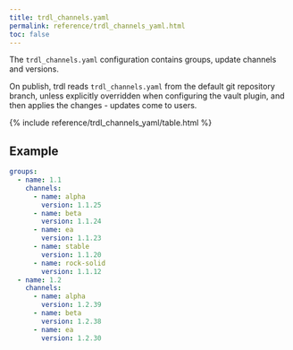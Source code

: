 ```yaml
---
title: trdl_channels.yaml
permalink: reference/trdl_channels_yaml.html
toc: false
---
```


The `trdl_channels.yaml` configuration contains groups, update channels and versions.

On publish, trdl reads `trdl_channels.yaml` from the default git repository branch, unless explicitly overridden when configuring the vault plugin, and then applies the changes - updates come to users.

{% include reference/trdl_channels_yaml/table.html %}

## Example

```yaml
groups:
  - name: 1.1
    channels:
      - name: alpha
        version: 1.1.25
      - name: beta
        version: 1.1.24
      - name: ea
        version: 1.1.23
      - name: stable
        version: 1.1.20
      - name: rock-solid
        version: 1.1.12
  - name: 1.2
    channels:
      - name: alpha
        version: 1.2.39
      - name: beta
        version: 1.2.38
      - name: ea
        version: 1.2.30
```